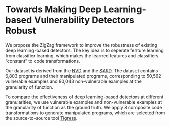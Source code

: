 # Towards Making Deep Learning-based Vulnerability Detectors Robust

We propose the ZigZag framework to improve the robustness of existing deep learning-based detectors. The key idea is to seperate feature learning from classifier learning, which makes the learned features and classifiers “constant” to code transformations.

Our dataset is derived from the [NVD](https://nvd.nist.gov/) and the [SARD](https://samate.nist.gov/SRD/index.php). The dataset contains 6,803 programs and their manipulated programs, corresponding to 50,562 vulnerable examples and 80,043 non-vulnerable examples at the granularity of function. 

To compare the effectiveness of deep learning-based detectors at different granularities, we use vulnerable examples and non-vulnerable examples at the granularity of function as the ground truth. We apply 8 composite code transformations to generate manipulated programs, which are selected from the source-to-source tool [Tigress](https://tigress.wtf/). 
